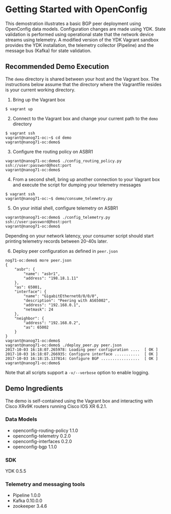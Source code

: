 # Getting Started with OpenConfig
This demostration illustrates a basic BGP peer deployment using OpenConfig data models.  Configuration changes are made using YDK.  State validation is performed using operational state that the network device streams using telemetry.  A modified version of the YDK Vagrant sandbox provides the YDK installation, the telemetry collector (Pipeline) and the message bus (Kafka) for state validation.

## Recommended Demo Execution
The `demo` directory is shared between your host and the Vagrant box.  The instructions below assume that the directory where the Vagrantfile resides is your current working directory.

1. Bring up the Vagrant box
```
$ vagrant up
```

2. Connect to the Vagrant box and change your current path to the `demo` directory
```
$ vagrant ssh
vagrant@nanog71-oc:~$ cd demo
vagrant@nanog71-oc:demo$
```

3. Configure the routing policy on ASBR1
```
vagrant@nanog71-oc:demo$ ./config_routing_policy.py ssh://user:password@host:port
vagrant@nanog71-oc:demo$
```

4. From a second shell, bring up another connection to your Vagrant box and execute the script for dumping your telemetry messages
```
$ vagrant ssh
vagrant@nanog71-oc:~$ demo/consume_telemetry.py
```

5. On your initial shell, configure telemetry on ASBR1
```
vagrant@nanog71-oc:demo$ ./config_telemetry.py ssh://user:password@host:port
vagrant@nanog71-oc:demo$
```
Depending on your network latency, your consumer script should start printing telemetry records between 20-40s later.

6. Deploy peer configuration as defined in `peer.json`
```
nog71-oc:demo$ more peer.json
{
    "asbr": {
        "name": "asbr1",
        "address": "198.18.1.11"
    },
    "as": 65001,
    "interface": {
        "name": "GigabitEthernet0/0/0/0",
        "description": "Peering with AS65002",
        "address": "192.168.0.1",
        "netmask": 24
    },
    "neighbor": {
        "address": "192.168.0.2",
        "as": 65002
    }
}
vagrant@nanog71-oc:demo$
vagrant@nanog71-oc:demo$ ./deploy_peer.py peer.json
2017-10-03 16:18:07.265978: Loading peer configuration ....  [ OK ]
2017-10-03 16:18:07.266935: Configure interface ...........  [ OK ]
2017-10-03 16:18:15.137814: Configure BGP .................  [ OK ]
vagrant@nanog71-oc:demo$
```

Note that all scripts support a `-v/--verbose` option to enable logging.

## Demo Ingredients
The demo is self-contained using the Vagrant box and interacting with Cisco XRv9K routers running Cisco IOS XR 6.2.1.

### Data Models
* openconfig-routing-policy 1.1.0
* openconfig-telemetry 0.2.0
* openconfig-interfaces 0.2.0
* openconfig-bgp 1.1.0

### SDK
YDK 0.5.5

### Telemetry and messaging tools
* Pipeline 1.0.0
* Kafka 0.10.0.0
* zookeeper 3.4.6
